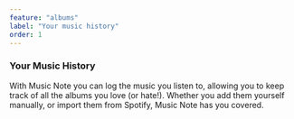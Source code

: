 ```yaml
---
feature: "albums"
label: "Your music history"
order: 1
---
```


### Your Music History

With Music Note you can log the music you listen to, allowing you to keep track of all the albums you love (or hate!). Whether you add them yourself manually, or import them from Spotify, Music Note has you covered.
